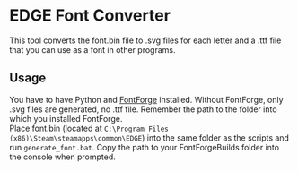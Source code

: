 # EDGE Font Converter
This tool converts the font.bin file to .svg files for each letter and a .ttf file that you can use as a font in other programs.

## Usage
You have to have Python and [FontForge](https://fontforge.org/en-US/) installed. Without FontForge, only .svg files are generated, no .ttf file. Remember the path to the folder into which you installed FontForge. <br/> Place font.bin (located at `C:\Program Files (x86)\Steam\steamapps\common\EDGE`) into the same folder as the scripts and run `generate_font.bat`. Copy the path to your FontForgeBuilds folder into the console when prompted.
